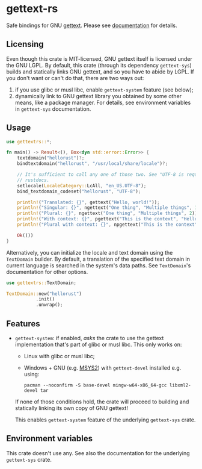 # gettext-rs

Safe bindings for GNU [gettext](https://www.gnu.org/software/gettext/). Please
see [documentation](https://docs.rs/gettext-rs) for details.

## Licensing

Even though this crate is MIT-licensed, GNU gettext itself is licensed under the
GNU LGPL. By default, this crate (through its dependency `gettext-sys`) builds
and statically links GNU gettext, and so you have to abide by LGPL. If you don't
want or can't do that, there are two ways out:

1. if you use glibc or musl libc, enable `gettext-system` feature (see below);
2. dynamically link to GNU gettext library you obtained by some other means,
   like a package manager. For details, see environment variables in
   `gettext-sys` documentation.

## Usage

```rust
use gettextrs::*;

fn main() -> Result<(), Box<dyn std::error::Error>> {
    textdomain("hellorust")?;
    bindtextdomain("hellorust", "/usr/local/share/locale")?;

    // It's sufficient to call any one of those two. See "UTF-8 is required" in the
    // rustdocs.
    setlocale(LocaleCategory::LcAll, "en_US.UTF-8");
    bind_textdomain_codeset("hellorust", "UTF-8");

    println!("Translated: {}", gettext("Hello, world!"));
    println!("Singular: {}", ngettext("One thing", "Multiple things", 1));
    println!("Plural: {}", ngettext("One thing", "Multiple things", 2));
    println!("With context: {}", pgettext("This is the context", "Hello, world!"));
    println!("Plural with context: {}", npgettext("This is the context", "One thing", "Multiple things", 2));

    Ok(())
}
```

Alternatively, you can initialize the locale and text domain using the `TextDomain` builder.
By default, a translation of the specified text domain in current language is searched in
the system's data paths. See `TextDomain`'s documentation for other options.

```rust
use gettextrs::TextDomain;

TextDomain::new("hellorust")
           .init()
           .unwrap();
```

## Features

- `gettext-system`: if enabled, _asks_ the crate to use the gettext
    implementation that's part of glibc or musl libc. This only works on:

    * Linux with glibc or musl libc;
    * Windows + GNU (e.g. [MSYS2](http://www.msys2.org/)) with `gettext-devel`
        installed e.g. using:

        ```
        pacman --noconfirm -S base-devel mingw-w64-x86_64-gcc libxml2-devel tar
        ```

    If none of those conditions hold, the crate will proceed to building and
    statically linking its own copy of GNU gettext!

    This enables `gettext-system` feature of the underlying `gettext-sys` crate.

## Environment variables

This crate doesn't use any. See also the documentation for the underlying
`gettext-sys` crate.
